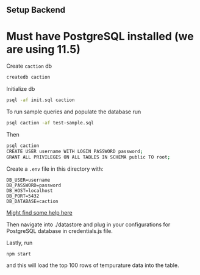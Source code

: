 ## Setup Backend

# Must have PostgreSQL installed (we are using 11.5)

Create `caction` db
```bash
createdb caction
```

Initialize db
```bash
psql -af init.sql caction
```

To run sample queries and populate the database run
```bash
psql caction -af test-sample.sql
```

Then
```bash
psql caction
CREATE USER username WITH LOGIN PASSWORD password;
GRANT ALL PRIVILEGES ON ALL TABLES IN SCHEMA public TO root;
```

Create a `.env` file in this directory with:
```
DB_USER=username
DB_PASSWORD=password
DB_HOST=localhost
DB_PORT=5432
DB_DATABASE=caction
```

[Might find some help here](https://gist.github.com/AtulKsol/4470d377b448e56468baef85af7fd614)

Then navigate into ./datastore and plug in your configurations for PostgreSQL database in credentials.js file.

Lastly, run
```bash
npm start
```
and this will load the top 100 rows of tempurature data into the table.

